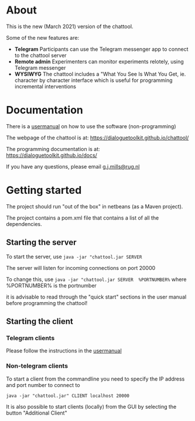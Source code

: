 # About

This is the new (March 2021) version of the chattool.

Some of the new features are:

- **Telegram** Participants can use the Telegram messenger app to connect to the chattool server
- **Remote admin** Experimenters can monitor experiments relotely, using Telegram messenger
- **WYSIWYG** The chattool includes a "What You See Is What You Get, ie. character by character interface which is useful for programming incremental interventions


# Documentation

There is a [usermanual](docs/usermanual/usermanual.pdf) on how to use the software (non-programming)

The webpage of the chattool is at: https://dialoguetoolkit.github.io/chattool/

The programming documentation is at:   https://dialoguetoolkit.github.io/docs/

If you have any questions, please email g.j.mills@rug.nl

# Getting started

The project should run "out of the box" in netbeans (as a Maven project).

The project contains a pom.xml file that contains a list of all the dependencies.

## Starting the server

To start the server, use ```java -jar "chattool.jar SERVER``` 

The server will listen for incoming connections on port 20000

To change this, use ```java -jar "chattool.jar SERVER  %PORTNUMBER%```  where %PORTNUMBER% is the portnumber

it is advisable to read through the "quick start" sections in the user manual before programming the chattool!


## Starting the client 

### Telegram clients

Please follow the instructions in the [usermanual](docs/usermanual/usermanual.pdf)

### Non-telegram clients

To start a client from the commandline you need to specify the IP address and port number to connect to

```java -jar "chattool.jar" CLIENT localhost 20000```

It is also possible to start clients (locally) from the GUI by selecting the button "Additional Client" 



